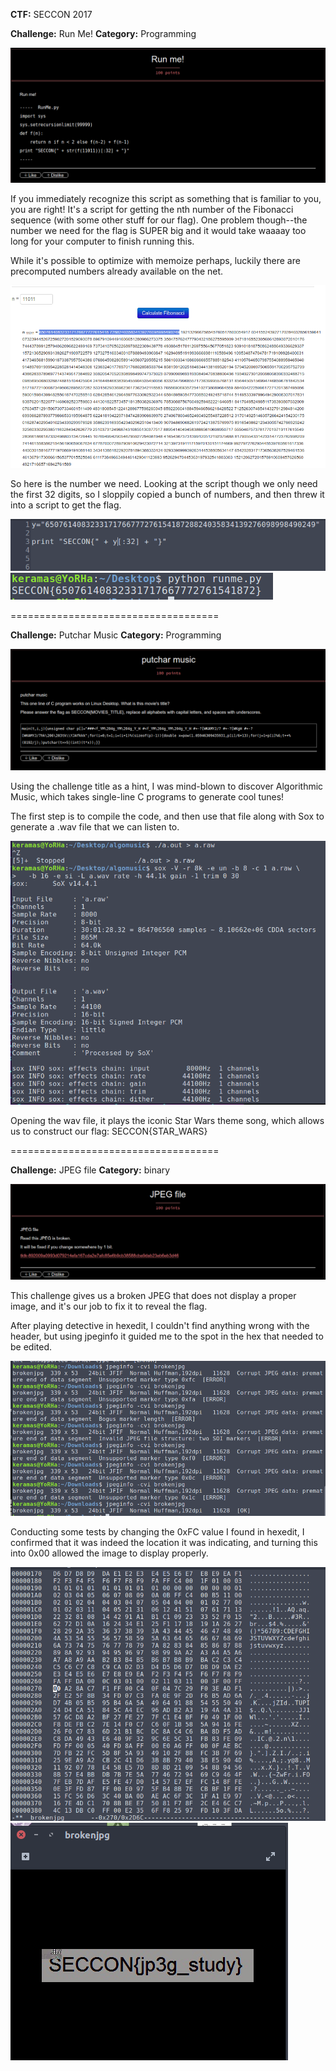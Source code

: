 <b>CTF:</b>
SECCON 2017

<b>Challenge:</b>
Run Me!
<b>Category:</b>
Programming

<img src="https://github.com/Keramas/CTF-Writeups/blob/master/Images/seccon2017/runme.png">

If you immediately recognize this script as something that is familiar to you, you are right!
It's a script for getting the nth number of the Fibonacci sequence (with some other stuff for our flag). One problem though--the number we need for the flag is SUPER big and it would take waaaay too long for your computer to finish running this. 

While it's possible to optimize with memoize perhaps, luckily there are precomputed numbers already available on the net. 

<img src="https://github.com/Keramas/CTF-Writeups/blob/master/Images/seccon2017/largefib.png">

So here is the number we need. Looking at the script though we only need the first 32 digits, so I sloppily copied a bunch of numbers, and then threw it into a script to get the flag.

<img src="https://github.com/Keramas/CTF-Writeups/blob/master/Images/seccon2017/runmemodded.png">
<img src="https://github.com/Keramas/CTF-Writeups/blob/master/Images/seccon2017/runmeflag.png">

====================================

<b>Challenge:</b>
Putchar Music
<b>Category:</b>
Programming

<img src="https://github.com/Keramas/CTF-Writeups/blob/master/Images/seccon2017/putcharmusic_challenge.png">

Using the challenge title as a hint, I was mind-blown to discover Algorithmic Music, which takes single-line C programs to generate cool tunes! 

The first step is to compile the code, and then use that file along with Sox to generate a .wav file that we can listen to. 

<img src="https://github.com/Keramas/CTF-Writeups/blob/master/Images/seccon2017/putcharmusic.png">

Opening the wav file, it plays the iconic Star Wars theme song, which allows us to construct our flag: 
SECCON{STAR_WARS}

====================================

<b>Challenge:</b>
JPEG file
<b>Category:</b>
binary

<img src="https://github.com/Keramas/CTF-Writeups/blob/master/Images/seccon2017/jpegfile_challenge.png">

This challenge gives us a broken JPEG that does not display a proper image, and it's our job to fix it to reveal the flag. 

After playing detective in hexedit, I couldn't find anything wrong with the header, but using jpeginfo it guided me to the spot in the hex that needed to be edited.

<img src="https://github.com/Keramas/CTF-Writeups/blob/master/Images/seccon2017/jpgbroken.png">

Conducting some tests by changing the 0xFC value I found in hexedit, I confirmed that it was indeed the location it was indicating, and turning this into 0x00 allowed the image to display properly.

<img src="https://github.com/Keramas/CTF-Writeups/blob/master/Images/seccon2017/fixedjpg.png">

<img src="https://github.com/Keramas/CTF-Writeups/blob/master/Images/seccon2017/brokenjpg_flag.png">
